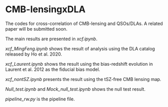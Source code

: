 # CMB-lensingxDLA
The codes for cross-correlation of CMB-lensing and QSOs/DLAs.  A related paper will be submitted soon.

The main results are presented in *xcf.ipynb*.

*xcf_MingFeng.ipynb* shows the result of analysis using the DLA catalog released by Ho et al. 2020.

*xcf_Laurent.ipynb* shows the result using the bias-redshift evolution in Laurent et al. 2012 as the fiducial bias model.

*xcf_nontSZ.ipynb* presents the result using the tSZ-free CMB lensing map.

*Null_test.ipynb* and *Mock_null_test.ipynb* shows the null test result.

*pipeline_rw.py* is the pipeline file.

